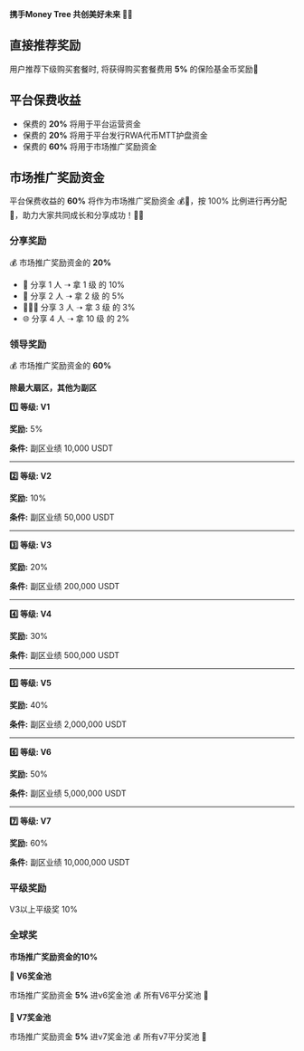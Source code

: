 
**携手Money Tree 共创美好未来 🌱✨**

## 直接推荐奖励

用户推荐下级购买套餐时, 将获得购买套餐费用 **5%** 的保险基金币奖励💸

## 平台保费收益

* 保费的 **20%** 将用于平台运营资金
* 保费的 **20%** 将用于平台发行RWA代币MTT护盘资金
* 保费的 **60%** 将用于市场推广奖励资金

## 市场推广奖励资金

平台保费收益的 **60%** 将作为市场推广奖励资金 💰🎯，按 100% 比例进行再分配 🔄，助力大家共同成长和分享成功！🚀💪

### 分享奖励

💰 市场推广奖励资金的 **20%** 

* 👤 分享 1 人 ➝ 拿 1 级 的 10%
* 👥 分享 2 人 ➝ 拿 2 级 的 5%
* 👨‍👩‍👧 分享 3 人 ➝ 拿 3 级 的 3%
* 🌐 分享 4 人 ➝ 拿 10 级 的 2%

### 领导奖励

💰 市场推广奖励资金的 **60%**

**除最大扇区，其他为副区**

**1️⃣ 等级: V1**

**奖励:** 5%

**条件:** 副区业绩 10,000 USDT 

************

**2️⃣ 等级: V2**

**奖励:** 10%

**条件:** 副区业绩 50,000 USDT

************

**3️⃣ 等级: V3**

**奖励:** 20%

**条件:** 副区业绩 200,000 USDT

************

**4️⃣ 等级: V4**

**奖励:** 30%

**条件:** 副区业绩 500,000 USDT

************

**5️⃣ 等级: V5**

**奖励:** 40%

**条件:** 副区业绩 2,000,000 USDT

************

**6️⃣ 等级: V6**

**奖励:** 50%

**条件:** 副区业绩 5,000,000 USDT

************

**7️⃣ 等级: V7**

**奖励:** 60%

**条件:** 副区业绩 10,000,000 USDT



### 平级奖励

V3以上平级奖 10%

### 全球奖 

**市场推广奖励资金的10%**

**💎 V6奖金池**

市场推广奖励资金 **5%** 进v6奖金池 💰
所有V6平分奖池 🎉

**💎 V7奖金池**

市场推广奖励资金 **5%** 进v7奖金池 💰
所有v7平分奖池 🎉
